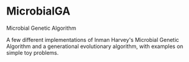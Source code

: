 # MicrobialGA
Microbial Genetic Algorithm  

A few different implementations of Inman Harvey's Microbial Genetic Algorithm and a generational evolutionary algorithm, with examples on simple toy problems.
